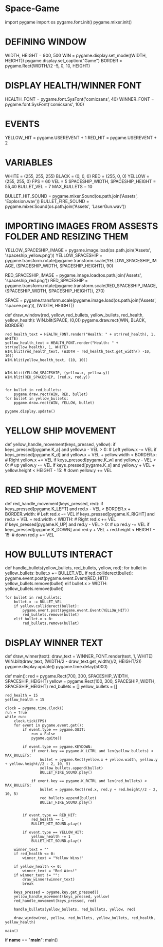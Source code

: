 # Space-Game
import pygame
import os
pygame.font.init()
pygame.mixer.init()


# DEFINING WINDOW
WIDTH, HEIGHT = 900, 500
WIN = pygame.display.set_mode((WIDTH, HEIGHT))
pygame.display.set_caption("Game")
BORDER = pygame.Rect(WIDTH//2 -5, 0, 10, HEIGHT)

# DISPLAY HEALTH/WINNER FONT
HEALTH_FONT = pygame.font.SysFont('comicsans', 40)
WINNER_FONT = pygame.font.SysFont('comicsans', 100)

# EVENTS
YELLOW_HIT = pygame.USEREVENT + 1
RED_HIT = pygame.USEREVENT + 2


# VARIABLES
WHITE = (255, 255, 255)
BLACK = (0, 0, 0)
RED = (255, 0, 0)
YELLOW = (255, 255, 0)
FPS = 60
VEL = 5
SPACESHIP_WIDTH, SPACESHIP_HEIGHT = 55,40
BULLET_VEL = 7
MAX_BULLETS = 10


BULLET_HIT_SOUND = pygame.mixer.Sound(os.path.join('Assets', 'Explosion.wav'))
BULLET_FIRE_SOUND = pygame.mixer.Sound(os.path.join('Assets', 'LaserGun.wav'))


# IMPORTING IMAGES FROM ASSESTS FOLDER AND RESIZING THEM
YELLOW_SPACESHIP_IMAGE = pygame.image.load(os.path.join('Assets', 'spaceship_yellow.png'))
YELLOW_SPACESHIP = pygame.transform.rotate(pygame.transform.scale(YELLOW_SPACESHIP_IMAGE, (SPACESHIP_WIDTH, SPACESHIP_HEIGHT)), 90)

RED_SPACESHIP_IMAGE = pygame.image.load(os.path.join('Assets', 'spaceship_red.png'))
RED_SPACESHIP = pygame.transform.rotate(pygame.transform.scale(RED_SPACESHIP_IMAGE, (SPACESHIP_WIDTH, SPACESHIP_HEIGHT)), 270)

SPACE = pygame.transform.scale(pygame.image.load(os.path.join('Assets', 'spacee.png')), (WIDTH, HEIGHT))



def draw_window(red, yellow, red_bullets, yellow_bullets, red_health, yellow_health):
	WIN.blit(SPACE, (0,0))
	pygame.draw.rect(WIN, BLACK, BORDER)

	red_health_text = HEALTH_FONT.render("Health: " + str(red_health), 1, WHITE)
	yellow_health_text = HEALTH_FONT.render("Health: " + str(yellow_health), 1, WHITE)
	WIN.blit(red_health_text, (WIDTH - red_health_text.get_width() -10, 10))
	WIN.blit(yellow_health_text, (10, 10))


	WIN.blit(YELLOW_SPACESHIP, (yellow.x, yellow.y))
	WIN.blit(RED_SPACESHIP, (red.x, red.y))


	for bullet in red_bullets:
		pygame.draw.rect(WIN, RED, bullet)
	for bullet in yellow_bullets:
		pygame.draw.rect(WIN, YELLOW, bullet)

	pygame.display.update()


# YELLOW SHIP MOVEMENT
def yellow_handle_movement(keys_pressed, yellow):
		if keys_pressed[pygame.K_a] and yellow.x - VEL > 0: # Left
			yellow.x -= VEL
		if keys_pressed[pygame.K_d] and yellow.x + VEL + yellow.width < BORDER.x: # Right
			yellow.x += VEL	
		if keys_pressed[pygame.K_w] and yellow.y - VEL > 0: # up
			yellow.y -= VEL
		if keys_pressed[pygame.K_s] and yellow.y + VEL + yellow.height < HEIGHT - 15: # down
			yellow.y += VEL


# RED SHIP MOVEMENT
def red_handle_movement(keys_pressed, red):
		if keys_pressed[pygame.K_LEFT] and red.x - VEL > BORDER.x + BORDER.width: # Left
			red.x -= VEL
		if keys_pressed[pygame.K_RIGHT] and red.x + VEL + red.width < WIDTH: # Right
			red.x += VEL	
		if keys_pressed[pygame.K_UP] and red.y - VEL > 0: # up
			red.y -= VEL
		if keys_pressed[pygame.K_DOWN] and red.y + VEL + red.height < HEIGHT - 15: # down
			red.y += VEL


# HOW BULLUTS INTERACT
def handle_bullets(yellow_bullets, red_bullets, yellow, red):
	for bullet in yellow_bullets:
		bullet.x += BULLET_VEL
		if red.colliderect(bullet):
			pygame.event.post(pygame.event.Event(RED_HIT))
			yellow_bullets.remove(bullet)
		elif bullet.x > WIDTH:
			yellow_bullets.remove(bullet)

	for bullet in red_bullets:
		bullet.x -= BULLET_VEL
		if yellow.colliderect(bullet):
			pygame.event.post(pygame.event.Event(YELLOW_HIT))
			red_bullets.remove(bullet)
		elif bullet.x < 0:
			red_bullets.remove(bullet)

# DISPLAY WINNER TEXT
def draw_winner(text):
	draw_text = WINNER_FONT.render(text, 1, WHITE)
	WIN.blit(draw_text, (WIDTH/2 - draw_text.get_width()/2, HEIGHT/2))
	pygame.display.update()
	pygame.time.delay(5000)






def main():
	red = pygame.Rect(700, 300, SPACESHIP_WIDTH, SPACESHIP_HEIGHT)
	yellow = pygame.Rect(100, 300, SPACESHIP_WIDTH, SPACESHIP_HEIGHT)
	red_bullets = []
	yellow_bullets = []

	red_health = 15
	yellow_health = 15

	clock = pygame.time.Clock()
	run = True
	while run:
		clock.tick(FPS)
		for event in pygame.event.get():
			if event.type == pygame.QUIT:
				run = False
				pygame.quite()

			if event.type == pygame.KEYDOWN:
				if event.key == pygame.K_LCTRL and len(yellow_bullets) < MAX_BULLETS:
					bullet = pygame.Rect(yellow.x + yellow.width, yellow.y + yellow.height//2 - 2, 10, 5)
					yellow_bullets.append(bullet)
					BULLET_FIRE_SOUND.play()

				if event.key == pygame.K_RCTRL and len(red_bullets) < MAX_BULLETS:
					bullet = pygame.Rect(red.x, red.y + red.height//2 - 2, 10, 5)
					red_bullets.append(bullet)
					BULLET_FIRE_SOUND.play()


			if event.type == RED_HIT:
				red_health -= 1
				BULLET_HIT_SOUND.play()
			
			if event.type == YELLOW_HIT:
				yellow_health -= 1
				BULLET_HIT_SOUND.play()

		winner_text = ""
		if red_health <= 0:
			winner_text = "Yellow Wins!"

		if yellow_health <= 0:	
			winner_text = "Red Wins!"	
		if winner_text != "":
			draw_winner(winner_text) 
			break
		
		keys_pressed = pygame.key.get_pressed()
		yellow_handle_movement(keys_pressed, yellow)
		red_handle_movement(keys_pressed, red)

		handle_bullets(yellow_bullets, red_bullets, yellow, red)

		draw_window(red, yellow, red_bullets, yellow_bullets, red_health, yellow_health)

	main()

if __name__ == "__main__":
	main()

	

